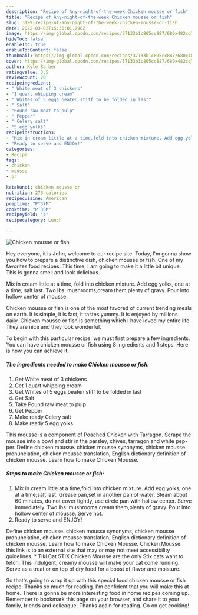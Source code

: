 ```yaml
---
description: "Recipe of Any-night-of-the-week Chicken mousse or fish"
title: "Recipe of Any-night-of-the-week Chicken mousse or fish"
slug: 3199-recipe-of-any-night-of-the-week-chicken-mousse-or-fish
date: 2022-03-02T15:36:01.796Z
image: https://img-global.cpcdn.com/recipes/37133b1c805cc887/680x482cq70/chicken-mousse-or-fish-recipe-main-photo.jpg
hideToc: false
enableToc: true
enableTocContent: false
thumbnail: https://img-global.cpcdn.com/recipes/37133b1c805cc887/680x482cq70/chicken-mousse-or-fish-recipe-main-photo.jpg
cover: https://img-global.cpcdn.com/recipes/37133b1c805cc887/680x482cq70/chicken-mousse-or-fish-recipe-main-photo.jpg
author: Kyle Barber
ratingvalue: 3.5
reviewcount: 20
recipeingredient:
- " White meat of 3 chickens"
- "1 quart whipping cream"
- " Whites of 5 eggs beaten stiff to be folded in last"
- " Salt"
- "Pound raw meat to pulp"
- " Pepper"
- " Celery salt"
- "5 egg yolks"
recipeinstructions:
- "Mix in cream little at a time,fold into chicken mixture. Add egg yolks, one at a time;salt last. Grease pan,set in another pan of water. Steam about 60 minutes, do not cover tightly, use circle pan with hollow center. Serve immediately. Two lbs. mushrooms,cream them,plenty of gravy. Pour into hollow center of mousse. Serve hot."
- "Ready to serve and ENJOY!"
categories:
- Recipe
tags:
- chicken
- mousse
- or

katakunci: chicken mousse or 
nutrition: 273 calories
recipecuisine: American
preptime: "PT37M"
cooktime: "PT35M"
recipeyield: "4"
recipecategory: Lunch

---
```



![Chicken mousse or fish](https://img-global.cpcdn.com/recipes/37133b1c805cc887/680x482cq70/chicken-mousse-or-fish-recipe-main-photo.jpg)

Hey everyone, it is John, welcome to our recipe site. Today, I'm gonna show you how to prepare a distinctive dish, chicken mousse or fish. One of my favorites food recipes. This time, I am going to make it a little bit unique. This is gonna smell and look delicious.

Mix in cream little at a time, fold into chicken mixture. Add egg yolks, one at a time; salt last. Two lbs. mushrooms,cream them,plenty of gravy. Pour into hollow center of mousse.

Chicken mousse or fish is one of the most favored of current trending meals on earth. It is simple, it is fast, it tastes yummy. It is enjoyed by millions daily. Chicken mousse or fish is something which I have loved my entire life. They are nice and they look wonderful.


To begin with this particular recipe, we must first prepare a few ingredients. You can have chicken mousse or fish using 8 ingredients and 1 steps. Here is how you can achieve it.

<!--inarticleads1-->

##### The ingredients needed to make Chicken mousse or fish:

1. Get  White meat of 3 chickens
1. Get 1 quart whipping cream
1. Get  Whites of 5 eggs beaten stiff to be folded in last
1. Get  Salt
1. Take Pound raw meat to pulp
1. Get  Pepper
1. Make ready  Celery salt
1. Make ready 5 egg yolks


This mousse is a component of Poached Chicken with Tarragon. Scrape the mousse into a bowl and stir in the parsley, chives, tarragon and white pep-per. Define chicken mousse. chicken mousse synonyms, chicken mousse pronunciation, chicken mousse translation, English dictionary definition of chicken mousse. Learn how to make Chicken Mousse. 

<!--inarticleads2-->

##### Steps to make Chicken mousse or fish:

1. Mix in cream little at a time,fold into chicken mixture. Add egg yolks, one at a time;salt last. Grease pan,set in another pan of water. Steam about 60 minutes, do not cover tightly, use circle pan with hollow center. Serve immediately. Two lbs. mushrooms,cream them,plenty of gravy. Pour into hollow center of mousse. Serve hot.
1. Ready to serve and ENJOY!

Define chicken mousse. chicken mousse synonyms, chicken mousse pronunciation, chicken mousse translation, English dictionary definition of chicken mousse. Learn how to make Chicken Mousse. Chicken Mousse. this link is to an external site that may or may not meet accessibility guidelines. * Tiki Cat STIX Chicken Mousse are the only Stix cats want to fetch. This indulgent, creamy mousse will make your cat come running. Serve as a treat or on top of dry food for a boost of flavor and moisture. 

So that's going to wrap it up with this special food chicken mousse or fish recipe. Thanks so much for reading. I'm confident that you will make this at home. There is gonna be more interesting food in home recipes coming up. Remember to bookmark this page on your browser, and share it to your family, friends and colleague. Thanks again for reading. Go on get cooking!
